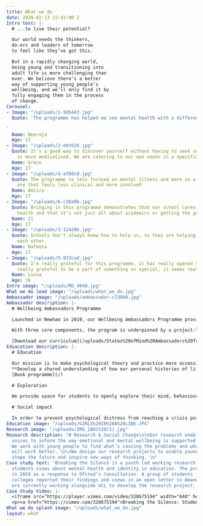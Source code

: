 ```yaml
---
title: What we do
date: 2020-02-13 22:41:00 Z
Intro text: |-
  # ...to live their potential?

  Our world needs the thinkers,
  do-ers and leaders of tomorrow
  to feel like they’ve got this.

  But in a rapidly changing world,
  being young and transitioning into
  adult life is more challenging than
  ever. We believe there’s a better
  way of supporting young people’s
  wellbeing, and we’ll only find it by
  fully engaging them in the process
  of change.
Carousel:
- Image: "/uploads/1-9db443.jpg"
  Quote: 'The programme has helped me see mental health with a different perspective.

'
  Name: Neeraja
  Age: 17
- Image: "/uploads/2-e0c626.jpg"
  Quote: It’s a good way to discover yourself without having to seek something that
    is more medicalised. We are catering to our own needs in a specific school.
  Name: Grace
  Age: 17
- Image: "/uploads/4-af68c0.jpg"
  Quote: The programme is less focused on mental illness and more on a wider education,
    one that feels less clinical and more involved
  Name: Amiira
  Age: 17
- Image: "/uploads/6-c38a9b.jpg"
  Quote: Bringing in this programme demonstrates that our school cares about our mental
    health and that it's not just all about academics or getting the grades.
  Name: Zi
  Age: 17
- Image: "/uploads/3-12428b.jpg"
  Quote: Schools don't always know how to help us, so they are helping us to help
    each other.
  Name: Nafeesa
  Age: 17
- Image: "/uploads/5-833cad.jpg"
  Quote: I’m really grateful for this programme, it has really opened my eyes. I feel
    really grateful to be a part of something so special, it seems really significant.
  Name: Luvna
  Age: 16
Intro image: "/uploads/MG_4948.jpg"
What we do lead image: "/uploads/what_we_do.jpg"
Ambassador image: "/uploads/ambassador-c73089.jpg"
Ambassador description: |-
  # Wellbeing Ambassadors Programme

  Launched in Newham in 2019, our Wellbeing Ambassadors Programme provide training and resources for schools to create an approach to wellbeing that is informed and led by students. We’re designing a model that helps students develop self awareness and emotional intelligence as part of their academic life.

  With three core components, the program is underpinned by a project-led approach where students harness their insights to create a social impact.

  [Download our curriculum](/uploads/States%20ofMind%20Ambassadors%20Training%20Programme.pdf)
Eduacation description: |-
  # Education

  Our mission is to make psychological theory and practice more accessible for young people, so that they can benefit from the rich insights that psychology can bring to our understanding of ourselves and others. **Explore the human mind, behaviour and emotions in a series of seminars that draw on a range of psychological models**
  **Develop a shared understanding of how our personal histories of life shape our mind, personality and self-perception, through a group learning model.**
  [Book programme](/)

  # Exploration

  We provide space for students to openly explore their mind, behaviour and identity outside of clinical settings. - Explore how the mind and personality are shaped by experience, using neuroscience, evolutionary, humanistic and psychosocial theory to provide insight into our emotional and mental landscapes. **Our model uses a group learning approach, so that young people reflect and learn together in a therapeutic context. By integrating personal experience with critical thinking, we provide an emotionally informed learning environment.**

  # Social impact

  In order to prevent psychological distress from reaching a crisis point, systems must evolve to listen more closely to the voices and needs of young people at an earlier stage. By embedding our model within education, we aim to develop more effective methods for the education system to support young people's mental health, throughout their academic life and beyond.**We combine education with social action for meaningful and sustainable change. Using a social enterprise model, our program supports young people to lead their own projects and initiatives, so they can take their learning and insights forward to a wider audience.**
Education image: "/uploads/GIRLS%20IN%20A%20LINE.JPG"
Research image: "/uploads/IMG_1801%20(1).jpg"
Research description: "# Research & Social Change\n\nOur research enables young people’s
  voices to inform the way emotional and mental wellbeing is supported in society.
  We work with young people to find what’s causing the problems and what they believe
  will work better. \n\nWe design our research projects to enable young people to
  shape the future and inspire new ways of thinking. \n"
Case study text: 'Breaking the Silence is a youth led working research project exploring
  students views about mental health and identity in education. The project was launched
  in 2019 as a response to Ofsted’s Consultation. A group of students from London
  colleges reported their findings and views in an open letter to Amanda Speilman.  We
  are currently working alongside UCL to develop the research project. '
Case Study Video: |-
  <iframe src="https://player.vimeo.com/video/328675194" width="640" height="360" frameborder="0" allow="autoplay; fullscreen" allowfullscreen></iframe>
  <p><a href="https://vimeo.com/328675194">Breaking the Silence: Students respond to Ofsted Consultation</a> from <a href="https://vimeo.com/user62929828">Bea Herbert</a> on <a href="https://vimeo.com">Vimeo</a>.</p>
What we do splash image: "/uploads/what_we_do.jpg"
layout: what
---
```


